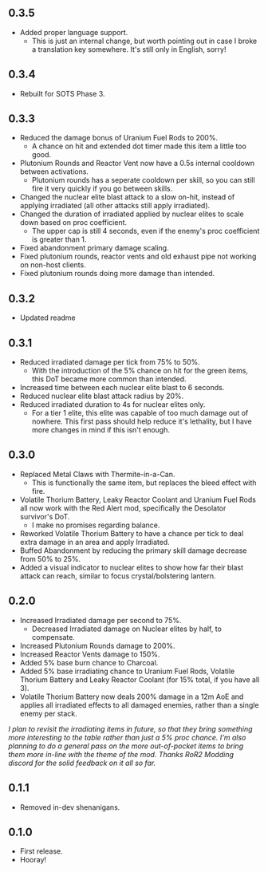 ## 0.3.5
- Added proper language support.
    - This is just an internal change, but worth pointing out in case I broke a translation key somewhere. It's still only in English, sorry!

## 0.3.4
- Rebuilt for SOTS Phase 3.

## 0.3.3
- Reduced the damage bonus of Uranium Fuel Rods to 200%.
	- A chance on hit and extended dot timer made this item a little too good.
- Plutonium Rounds and Reactor Vent now have a 0.5s internal cooldown between activations.
	- Plutonium rounds has a seperate cooldown per skill, so you can still fire it very quickly if you go between skills.
- Changed the nuclear elite blast attack to a slow on-hit, instead of applying irradiated (all other attacks still apply irradiated).
- Changed the duration of irradiated applied by nuclear elites to scale down based on proc coefficient.
	- The upper cap is still 4 seconds, even if the enemy's proc coefficient is greater than 1.
- Fixed abandonment primary damage scaling.
- Fixed plutonium rounds, reactor vents and old exhaust pipe not working on non-host clients.
- Fixed plutonium rounds doing more damage than intended.

## 0.3.2
- Updated readme

## 0.3.1
- Reduced irradiated damage per tick from 75% to 50%.
	- With the introduction of the 5% chance on hit for the green items, this DoT became more common than intended.
- Increased time between each nuclear elite blast to 6 seconds.
- Reduced nuclear elite blast attack radius by 20%.
- Reduced irradiated duration to 4s for nuclear elites only.
	- For a tier 1 elite, this elite was capable of too much damage out of nowhere. This first pass should help reduce it's lethality, but I have more changes in mind if this isn't enough.

## 0.3.0
- Replaced Metal Claws with Thermite-in-a-Can.
	- This is functionally the same item, but replaces the bleed effect with fire.
- Volatile Thorium Battery, Leaky Reactor Coolant and Uranium Fuel Rods all now work with the Red Alert mod, specifically the Desolator survivor's DoT.
	- I make no promises regarding balance.
- Reworked Volatile Thorium Battery to have a chance per tick to deal extra damage in an area and apply Irradiated.
- Buffed Abandonment by reducing the primary skill damage decrease from 50% to 25%.
- Added a visual indicator to nuclear elites to show how far their blast attack can reach, similar to focus crystal/bolstering lantern.

## 0.2.0
- Increased Irradiated damage per second to 75%.
	- Decreased Irradiated damage on Nuclear elites by half, to compensate.
- Increased Plutonium Rounds damage to 200%.
- Increased Reactor Vents damage to 150%.
- Added 5% base burn chance to Charcoal.
- Added 5% base irradiating chance to Uranium Fuel Rods, Volatile Thorium Battery and Leaky Reactor Coolant (for 15% total, if you have all 3).
- Volatile Thorium Battery now deals 200% damage in a 12m AoE and applies all irradiated effects to all damaged enemies, rather than a single enemy per stack.

*I plan to revisit the irradiating items in future, so that they bring something more interesting to the table rather than just a 5% proc chance.*
*I'm also planning to do a general pass on the more out-of-pocket items to bring them more in-line with the theme of the mod.*
*Thanks RoR2 Modding discord for the solid feedback on it all so far.*

## 0.1.1
- Removed in-dev shenanigans.

## 0.1.0

- First release.
- Hooray!